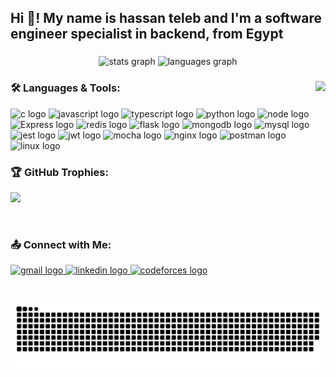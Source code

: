 <h2 align="left">Hi 👋! My name is hassan teleb and I'm a software engineer specialist in backend, from Egypt</h2>

###

<div align="center">
  <img src="https://github-readme-stats.vercel.app/api?username=hassanah391&hide_title=false&hide_rank=false&show_icons=true&include_all_commits=true&count_private=true&disable_animations=false&theme=dracula&locale=en&hide_border=false" height="150" alt="stats graph"  />
  <img src="https://github-readme-stats.vercel.app/api/top-langs?username=hassanah391&locale=en&hide_title=false&layout=compact&card_width=320&langs_count=5&theme=dracula&hide_border=false" height="150" alt="languages graph"  />
</div>

###

<img align="right" height="150" src="https://media3.giphy.com/media/v1.Y2lkPTc5MGI3NjExdnR3em80OXhhOGpucjhyOHdzN2dwNDFhdGdxc3R2Y3h4cTN0M2N5aSZlcD12MV9pbnRlcm5hbF9naWZfYnlfaWQmY3Q9Zw/o0vwzuFwCGAFO/giphy.gif"  />

###
<h3 align="left">🛠️ Languages & Tools:</h3>

<div align="left">
  <img src="https://img.shields.io/badge/C-00599C?style=for-the-badge&logo=c&logoColor=white" height="30" alt="c logo"  />
  <img src="https://img.shields.io/badge/JavaScript-323330?style=for-the-badge&logo=javascript&logoColor=F7DF1E" height="30" alt="javascript logo"  />
  <img src="https://img.shields.io/badge/TypeScript-007ACC?style=for-the-badge&logo=typescript&logoColor=white" height="30" alt="typescript logo"  />
    <img src="https://img.shields.io/badge/Python-FFD43B?style=for-the-badge&logo=python&logoColor=blue" height="30" alt="python logo"  />
  <img src="https://img.shields.io/badge/Node%20js-339933?style=for-the-badge&logo=nodedotjs&logoColor=white" height="30" alt="node logo"  />
  <img src="https://img.shields.io/badge/Express%20js-000000?style=for-the-badge&logo=express&logoColor=white" height="30" alt="Express logo"  />
  <img src="https://img.shields.io/badge/redis-CC0000.svg?&style=for-the-badge&logo=redis&logoColor=white" height="30" alt="redis logo"  />
  <img src="https://img.shields.io/badge/Flask-000000?style=for-the-badge&logo=flask&logoColor=white" height="30" alt="flask logo"  />
  <img src="https://img.shields.io/badge/MongoDB-4EA94B?style=for-the-badge&logo=mongodb&logoColor=white"30" alt="mongodb logo"  />
  <img src="https://img.shields.io/badge/MySQL-005C84?style=for-the-badge&logo=mysql&logoColor=white="30" alt="mysql logo"  />
  <img src="https://img.shields.io/badge/Jest-C21325?style=for-the-badge&logo=jest&logoColor=white" height="30" alt="jest logo"  />
  <img src="https://img.shields.io/badge/JWT-000000?style=for-the-badge&logo=JSON%20web%20tokens&logoColor=white" height="30" alt="jwt logo"  />
  <img src="https://img.shields.io/badge/Mocha-8D6748?style=for-the-badge&logo=Mocha&logoColor=white="30" alt="mocha logo"  />
  <img src="https://img.shields.io/badge/Nginx-009639?style=for-the-badge&logo=nginx&logoColor=white"30" alt="nginx logo"  />
  <img src="https://img.shields.io/badge/Postman-FF6C37?style=for-the-badge&logo=Postman&logoColor=white"30" alt="postman logo"  />
  <img src="https://img.shields.io/badge/Linux-FCC624?style=for-the-badge&logo=linux&logoColor=black"30" alt="linux logo"  />
</div>

<h3 align="left">🏆 GitHub Trophies:</h3>
  <p align="left">
    <img src="https://github-profile-trophy.vercel.app/?username=hassanah391&theme=onestar&row=1&column=7"/>
  </p>
  <br>

###

<div align="left">
  <h3 align="left">📤 Connect with Me:</h3>
  <a href="mailto:hassan.ahmed357753@gmail.com">
    <img src="https://img.shields.io/static/v1?message=Gmail&logo=gmail&label=&color=D14836&logoColor=white&labelColor=&style=for-the-badge" height="35" alt="gmail logo"  />
  </a>
  <a href="https://www.linkedin.com/in/hassan-ahmed-77578b206/" target="_blank">
    <img src="https://img.shields.io/static/v1?message=LinkedIn&logo=linkedin&label=&color=0077B5&logoColor=white&labelColor=&style=for-the-badge" height="35" alt="linkedin logo"  />
  </a>
  <a href="https://codeforces.com/profile/hassan.ahmed3577" target="_blank">
    <img src="https://img.shields.io/badge/Codeforces-445f9d?style=for-the-badge&logo=Codeforces&logoColor=white" height="35" alt="codeforces logo"  />
  </a>
</div>

###

<br clear="both">

<img src="https://raw.githubusercontent.com/hassanah391/hassanah391/main/output/snake.svg" alt="Snake animation" />

###
